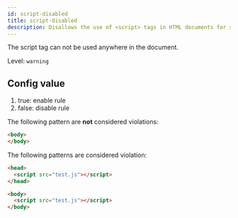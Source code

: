 ```yaml
---
id: script-disabled
title: script-disabled
description: Disallows the use of <script> tags in HTML documents for security and maintainability.
---
```


The script tag can not be used anywhere in the document.

Level: `warning`

## Config value

1. true: enable rule
2. false: disable rule

The following pattern are **not** considered violations:

<!-- prettier-ignore -->
```html
<body>
</body>
```

The following patterns are considered violation:

<!-- prettier-ignore -->
```html
<head>
  <script src="test.js"></script>
</head>
```

<!-- prettier-ignore -->
```html
<body>
  <script src="test.js"></script>
</body>
```
